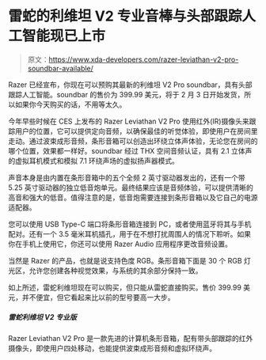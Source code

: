 # 雷蛇的利维坦 V2 专业音棒与头部跟踪人工智能现已上市

> 原文：<https://www.xda-developers.com/razer-leviathan-v2-pro-soundbar-available/>

Razer 已经宣布，你现在可以预购其最新的利维坦 V2 Pro soundbar，具有头部跟踪人工智能。soundbar 的售价为 399.99 美元，将于 2 月 3 日开始发货，所以如果你今天购买的话，不用等太久。

今年早些时候在 CES 上发布的 Razer Leviathan V2 Pro 使用红外(IR)摄像头来跟踪用户的位置，它可以提供定向音频，以确保最佳的听觉体验，即使用户在房间里走动。通过波束成形音频，条形音箱可以创造出环绕立体声体验，无论您在房间的哪个位置，效果都一样好。soundbar 经过 THX 空间音频认证，具有 2.1 立体声的虚拟耳机模式和模拟 7.1 环绕声场的虚拟扬声器模式。

声音本身是由内置在条形音箱中的五个全频 2 英寸驱动器发出的，还有一个带 5.25 英寸驱动器的独立低音炮单元。最终结果应该是音频体验，可以提供清晰的高音和强大的低音。值得注意的是，低音炮需要连接到条形音箱以及它自己的电源适配器。

您可以使用 USB Type-C 端口将条形音箱连接到 PC，或者使用蓝牙将其与手机配对。还有一个 3.5 毫米耳机插孔，用于在不想打扰周围人的情况下聆听。如果你在手机上使用它，你还可以使用 Razer Audio 应用程序更改音频设置。

当然是 Razer 的产品，也就是说支持色度 RGB。条形音箱下面是 30 个 RGB 灯光区，允许您创建各种视觉效果，与系统的其余部分保持一致。

如上所述，雷蛇利维坦现在可以购买，但只能从雷蛇直接购买。售价 399.99 美元，并不便宜，但它看起来比以前的型号要高一大步。

##### 雷蛇利维坦 V2 专业版

Razer Leviathan V2 Pro 是一款先进的计算机条形音箱，配有带头部跟踪的红外摄像头，即使用户四处移动，也能提供波束成形音频和虚拟环绕声。